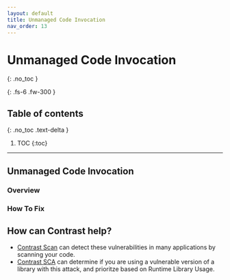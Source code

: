 ```yaml
---
layout: default
title: Unmanaged Code Invocation
nav_order: 13
---
```


# Unmanaged Code Invocation
{: .no_toc }

{: .fs-6 .fw-300 }

## Table of contents
{: .no_toc .text-delta }

1. TOC
{:toc}

---
## Unmanaged Code Invocation

### Overview  



### How To Fix  




## How can Contrast help?  

- [Contrast Scan](https://www.contrastsecurity.com/contrast-scan) can detect these vulnerabilities in many applications by scanning your code.
- [Contrast SCA](https://www.contrastsecurity.com/contrast-sca) can determine if you are using a vulnerable version of a library with this attack, and prioritze based on Runtime Library Usage.